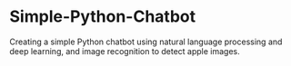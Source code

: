 # Simple-Python-Chatbot

Creating a simple Python chatbot using natural language processing and deep learning, and image recognition to detect apple images.